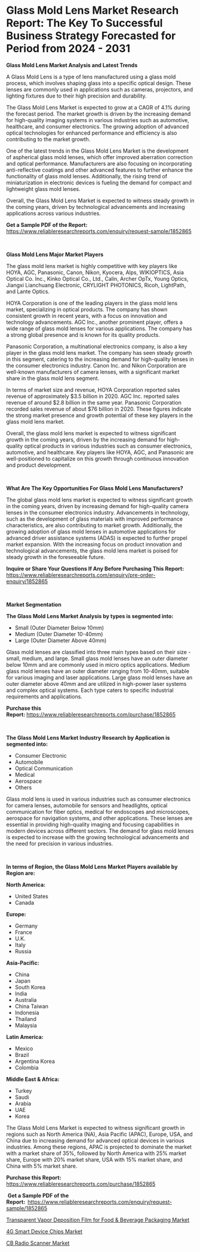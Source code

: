 <p><h1>Glass Mold Lens Market Research Report: The Key To Successful Business Strategy Forecasted for Period from 2024 - 2031</h1></p><p><strong>Glass Mold Lens Market Analysis and Latest Trends</strong></p>
<p><p>A Glass Mold Lens is a type of lens manufactured using a glass mold process, which involves shaping glass into a specific optical design. These lenses are commonly used in applications such as cameras, projectors, and lighting fixtures due to their high precision and durability.</p><p>The Glass Mold Lens Market is expected to grow at a CAGR of 4.1% during the forecast period. The market growth is driven by the increasing demand for high-quality imaging systems in various industries such as automotive, healthcare, and consumer electronics. The growing adoption of advanced optical technologies for enhanced performance and efficiency is also contributing to the market growth.</p><p>One of the latest trends in the Glass Mold Lens Market is the development of aspherical glass mold lenses, which offer improved aberration correction and optical performance. Manufacturers are also focusing on incorporating anti-reflective coatings and other advanced features to further enhance the functionality of glass mold lenses. Additionally, the rising trend of miniaturization in electronic devices is fueling the demand for compact and lightweight glass mold lenses.</p><p>Overall, the Glass Mold Lens Market is expected to witness steady growth in the coming years, driven by technological advancements and increasing applications across various industries.</p></p>
<p><strong>Get a Sample PDF of the Report:&nbsp;</strong> <a href="https://www.reliableresearchreports.com/enquiry/request-sample/1852865">https://www.reliableresearchreports.com/enquiry/request-sample/1852865</a></p>
<p>&nbsp;</p>
<p><strong>Glass Mold Lens Major Market Players</strong></p>
<p><p>The glass mold lens market is highly competitive with key players like HOYA, AGC, Panasonic, Canon, Nikon, Kyocera, Alps, WIKIOPTICS, Asia Optical Co. Inc., Kinko Optical Co., Ltd., Calin, Archer OpTx, Young Optics, Jiangxi Lianchuang Electronic, CRYLIGHT PHOTONICS, Ricoh, LightPath, and Lante Optics.</p><p>HOYA Corporation is one of the leading players in the glass mold lens market, specializing in optical products. The company has shown consistent growth in recent years, with a focus on innovation and technology advancements. AGC Inc., another prominent player, offers a wide range of glass mold lenses for various applications. The company has a strong global presence and is known for its quality products.</p><p>Panasonic Corporation, a multinational electronics company, is also a key player in the glass mold lens market. The company has seen steady growth in this segment, catering to the increasing demand for high-quality lenses in the consumer electronics industry. Canon Inc. and Nikon Corporation are well-known manufacturers of camera lenses, with a significant market share in the glass mold lens segment.</p><p>In terms of market size and revenue, HOYA Corporation reported sales revenue of approximately $3.5 billion in 2020. AGC Inc. reported sales revenue of around $2.8 billion in the same year. Panasonic Corporation recorded sales revenue of about $76 billion in 2020. These figures indicate the strong market presence and growth potential of these key players in the glass mold lens market.</p><p>Overall, the glass mold lens market is expected to witness significant growth in the coming years, driven by the increasing demand for high-quality optical products in various industries such as consumer electronics, automotive, and healthcare. Key players like HOYA, AGC, and Panasonic are well-positioned to capitalize on this growth through continuous innovation and product development.</p></p>
<p>&nbsp;</p>
<p><strong>What Are The Key Opportunities For Glass Mold Lens Manufacturers?</strong></p>
<p><p>The global glass mold lens market is expected to witness significant growth in the coming years, driven by increasing demand for high-quality camera lenses in the consumer electronics industry. Advancements in technology, such as the development of glass materials with improved performance characteristics, are also contributing to market growth. Additionally, the growing adoption of glass mold lenses in automotive applications for advanced driver assistance systems (ADAS) is expected to further propel market expansion. With the increasing focus on product innovation and technological advancements, the glass mold lens market is poised for steady growth in the foreseeable future.</p></p>
<p><strong>Inquire or Share Your Questions If Any Before Purchasing This Report:</strong> <a href="https://www.reliableresearchreports.com/enquiry/pre-order-enquiry/1852865">https://www.reliableresearchreports.com/enquiry/pre-order-enquiry/1852865</a></p>
<p>&nbsp;</p>
<p><strong>Market Segmentation</strong></p>
<p><strong>The Glass Mold Lens Market Analysis by types is segmented into:</strong></p>
<p><ul><li>Small (Outer Diameter Below 10mm)</li><li>Medium (Outer Diameter 10-40mm)</li><li>Large (Outer Diameter Above 40mm)</li></ul></p>
<p><p>Glass mold lenses are classified into three main types based on their size - small, medium, and large. Small glass mold lenses have an outer diameter below 10mm and are commonly used in micro optics applications. Medium glass mold lenses have an outer diameter ranging from 10-40mm, suitable for various imaging and laser applications. Large glass mold lenses have an outer diameter above 40mm and are utilized in high-power laser systems and complex optical systems. Each type caters to specific industrial requirements and applications.</p></p>
<p><strong>Purchase this Report:&nbsp;</strong><a href="https://www.reliableresearchreports.com/purchase/1852865">https://www.reliableresearchreports.com/purchase/1852865</a></p>
<p>&nbsp;</p>
<p><strong>The Glass Mold Lens Market Industry Research by Application is segmented into:</strong></p>
<p><ul><li>Consumer Electronic</li><li>Automobile</li><li>Optical Communication</li><li>Medical</li><li>Aerospace</li><li>Others</li></ul></p>
<p><p>Glass mold lens is used in various industries such as consumer electronics for camera lenses, automobile for sensors and headlights, optical communication for fiber optics, medical for endoscopes and microscopes, aerospace for navigation systems, and other applications. These lenses are essential in providing high-quality imaging and focusing capabilities in modern devices across different sectors. The demand for glass mold lenses is expected to increase with the growing technological advancements and the need for precision in various industries.</p></p>
<p>&nbsp;</p>
<p><strong>In terms of Region, the Glass Mold Lens Market Players available by Region are:</strong></p>
<p>
    <p> <strong> North America: </strong>
        <ul>
            <li>United States</li>
            <li>Canada</li>
        </ul>
        </p> 
    <p> <strong> Europe: </strong>
        <ul>
            <li>Germany</li>
            <li>France</li>
            <li>U.K.</li>
            <li>Italy</li>
            <li>Russia</li>
        </ul>
        </p> 
    <p> <strong> Asia-Pacific: </strong>
        <ul>
            <li>China</li>
            <li>Japan</li>
            <li>South Korea</li>
            <li>India</li>
            <li>Australia</li>
            <li>China Taiwan</li>
            <li>Indonesia</li>
            <li>Thailand</li>
            <li>Malaysia</li>
        </ul>
        </p> 
    <p> <strong> Latin America: </strong>
        <ul>
            <li>Mexico</li>
            <li>Brazil</li>
            <li>Argentina Korea</li>
            <li>Colombia</li>
        </ul>
        </p> 
    <p> <strong> Middle East & Africa: </strong>
        <ul>
            <li>Turkey</li>
            <li>Saudi</li>
            <li>Arabia</li>
            <li>UAE</li>
            <li>Korea</li>
        </ul>
    </p>
    </p>
<p><p>The Glass Mold Lens Market is expected to witness significant growth in regions such as North America (NA), Asia Pacific (APAC), Europe, USA, and China due to increasing demand for advanced optical devices in various industries. Among these regions, APAC is projected to dominate the market with a market share of 35%, followed by North America with 25% market share, Europe with 20% market share, USA with 15% market share, and China with 5% market share.</p></p>
<p><strong>Purchase this Report: </strong><a href="https://www.reliableresearchreports.com/purchase/1852865">https://www.reliableresearchreports.com/purchase/1852865</a></p>
<p>&nbsp;<strong>Get a Sample PDF of the Report:&nbsp;&nbsp;</strong><a href="https://www.reliableresearchreports.com/enquiry/request-sample/1852865">https://www.reliableresearchreports.com/enquiry/request-sample/1852865</a></p>
<p><strong></strong></p>
<p><p><a href="https://github.com/lataunyatinikmelvin59ilbd0dv/Market-Research-Report-List-1/blob/main/transparent-vapor-deposition-film-for-food-beverage-packaging-market.md">Transparent Vapor Deposition Film for Food & Beverage Packaging Market</a></p><p><a href="https://unruly-ladybug-44b.notion.site/4G-Smart-Device-Chips-Market-Analysis-and-Market-Size-Global-Industry-Overview-Market-Segmentation-c8e8dfabf2c24c1aa5c562b0ec480425">4G Smart Device Chips Market</a></p><p><a href="https://cute-banjo-8ca.notion.site/CB-Radio-Scanner-Market-Offers-Provide-Insightful-Data-for-the-Time-Period-from-2024-to-2031-and-als-29c6b56f1d8c4b038cc4e3bde3eae11a">CB Radio Scanner Market</a></p></p>
